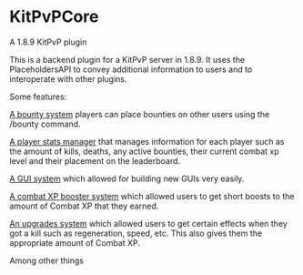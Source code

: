 # KitPvPCore
A 1.8.9 KitPvP plugin

This is a backend plugin for a KitPvP server in 1.8.9. It uses the PlaceholdersAPI to convey additional information to users and to interoperate with other plugins.

Some features:

[A bounty system](https://github.com/dec4234/KitPvPCore/blob/main/src/main/java/net/dec4234/commands/BountyCommand.java) players can place bounties on other users using the /bounty command.

[A player stats manager](https://github.com/dec4234/KitPvPCore/blob/main/src/main/java/net/dec4234/files/PlayerStats.java) that manages information for each player such as the amount of kills, deaths, any active bounties, their current combat xp level and their placement on the leaderboard.

[A GUI system](https://github.com/dec4234/KitPvPCore/tree/main/src/main/java/net/dec4234/guis/framework) which allowed for building new GUIs very easily.

[A combat XP booster system](https://github.com/dec4234/KitPvPCore/blob/main/src/main/java/net/dec4234/guis/content/boosters/BoosterHandling.java) which allowed users to get short boosts to the amount of Combat XP that they earned.

[An upgrades system](https://github.com/dec4234/KitPvPCore/blob/main/src/main/java/net/dec4234/guis/content/upgrades/UpgradesRolling.java) which allowed users to get certain effects when they got a kill such as regeneration, speed, etc. This also gives them the appropriate amount of Combat XP.

Among other things
